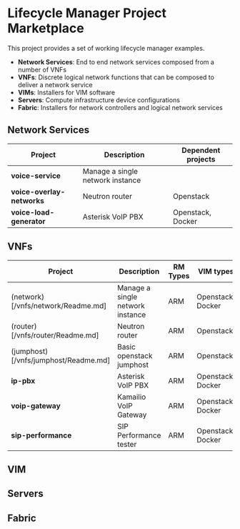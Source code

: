# Lifecycle Manager Project Marketplace

This project provides a set of working lifecycle manager examples. 

* **Network Services**: End to end network services composed from a number of VNFs
* **VNFs**: Discrete logical network functions that can be composed to deliver a network service
* **VIMs**: Installers for VIM software
* **Servers**: Compute infrastructure device configurations
* **Fabric**: Installers for network controllers and logical network services

## Network Services

| Project                    | Description                                              | Dependent projects    | 
|----------------------------|----------------------------------------------------------|-----------------------|
| **voice-service**          | Manage a single network instance                         |                       |
| **voice-overlay-networks** | Neutron router                                           | Openstack             |
| **voice-load-generator**   | Asterisk VoIP PBX                                        | Openstack, Docker     | 

## VNFs

| Project                                | Description                           | RM Types  | VIM types         | 
|----------------------------------------|---------------------------------------|-----------|-------------------|
| (network)[/vnfs/network/Readme.md]     | Manage a single network instance      | ARM       | Openstack, Docker |
| (router)[/vnfs/router/Readme.md]       | Neutron router                        | ARM       | Openstack         |
| (jumphost)[/vnfs/jumphost/Readme.md]   | Basic openstack jumphost              | ARM       | Openstack         |
| **ip-pbx**                             | Asterisk VoIP PBX                     | ARM       | Openstack, Docker |
| **voip-gateway**                       | Kamailio VoIP Gateway                 | ARM       | Openstack, Docker |
| **sip-performance**                    | SIP Performance tester                | ARM       | Openstack, Docker |

## VIM


## Servers


## Fabric

